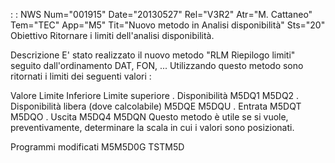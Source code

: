  :  : NWS Num="001915" Date="20130527" Rel="V3R2" Atr="M. Cattaneo" Tem="TEC" App="M5" Tit="Nuovo metodo in Analisi disponibilità" Sts="20"
Obiettivo
Ritornare i limiti dell'analisi disponibilità.

Descrizione
E' stato realizzato il nuovo metodo "RLM Riepilogo limiti" seguito dall'ordinamento DAT, FON, ...
Utilizzando questo metodo sono ritornati i limiti dei seguenti valori : 

Valore                                      Limite Inferiore   Limite superiore . Disponibilità                                 M5DQ1               M5DQ2 . Disponibilità libera (dove calcolabile)       M5DQE               M5DQU . Entrata                                       M5DQT               M5DQO . Uscita                                        M5DQ4               M5DQN 
Questo metodo è utile se si vuole, preventivamente, determinare la scala in cui i valori sono posizionati.

Programmi modificati
M5M5D0G
TSTM5D
